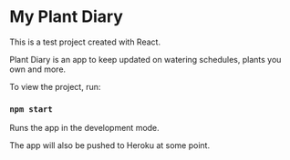 # My Plant Diary

This is a test project created with React.

Plant Diary is an app to keep updated on watering schedules, plants you own and more.

To view the project, run:

### `npm start`

Runs the app in the development mode.

The app will also be pushed to Heroku at some point.

